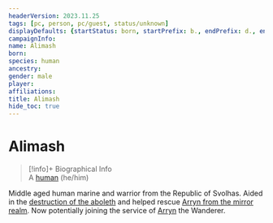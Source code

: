 ```yaml
---
headerVersion: 2023.11.25
tags: [pc, person, pc/guest, status/unknown]
displayDefaults: {startStatus: born, startPrefix: b., endPrefix: d., endStatus: died}
campaignInfo:
name: Alimash
born:
species: human
ancestry:
gender: male
player:
affiliations:
title: Alimash
hide_toc: true
---
```

# Alimash
>[!info]+ Biographical Info  
> A [human](<../../../../species/humans/humans.md>) (he/him)

Middle aged human marine and warrior from the Republic of Svolhas. Aided in the [destruction of the aboleth](<../../../../campaigns/dunmari-frontier/session-notes/session-57-58-dufr.md#session-1>) and helped rescue [Arryn from the mirror realm](<../../../../campaigns/dunmari-frontier/session-notes/session-57-58-dufr.md#session-2>). Now potentially joining the service of [Arryn](<../../../other-humans/arryn.md>) the Wanderer.
